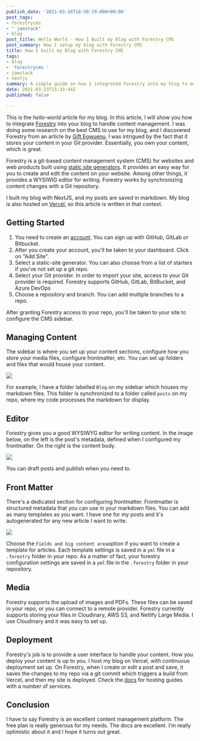 ```yaml
---
publish_date: '2021-03-18T18:50:19.000+00:00'
post_tags:
- forestrycms
- " jamstack"
- blog
post_title: Hello World - How I Built my Blog with Forestry CMS
post_summary: How I setup my blog with Forestry CMS
title: How I built my Blog with Forestry CMS
tags:
- blog
- 'forestrycms '
- jamstack
- nextjs
summary: A simple guide on how I integrated Forestry into my blog to manage my articles.
date: 2021-03-23T15:33:44Z
published: false

---
```

This is the _hello-world_ article for my blog. In this article, I will show you how to integrate [Forestry](https://forestry.io/) into your blog to handle content management. I was doing some research on the best CMS to use for my blog, and I discovered Forestry from an article by [Gift Egwuenu](https://giftegwuenu.netlify.app/how-i-moved-my-blog-to-forestry-cms/). I was intrigued by the fact that it stores your content in your Git provider. Essentially, you own your content, which is great.

Forestry is a git-based content management system (CMS) for websites and web products built using [static site generators](https://forestry.io/docs/faqs/glossary/static-site-generators/ "Static Site Generators"). It provides an easy way for you to create and edit the content on your website. Among other things, it provides a WYSIWIG editor for writing. Forestry works by synchronizing content changes with a Git repository.

I built my blog with NextJS, and my posts are saved in markdown. My blog is also hosted on [Vercel](https://vercel.com/), so this article is written in that context.

## Getting Started

1. You need to create an [account](https://app.forestry.io/login). You can sign up with GitHub, GitLab or Bitbucket.
2. After you create your account, you'll be taken to your dashboard. Click on "Add Site".
3. Select a static-site generator. You can also choose from a list of starters if you've not set up a git repo.
4. Select your Git provider. In order to import your site, access to your Git provider is required. Forestry supports GitHub, GitLab, BitBucket, and Azure DevOps
5. Choose a repository and branch. You can add multiple branches to a repo.

After granting Forestry access to your repo, you'll be taken to your site to configure the CMS sidebar.

## Managing Content

The sidebar is where you set up your content sections, configure how you store your media files, configure frontmatter, etc. You can set up folders and files that would house your content.

![](https://res.cloudinary.com/chuck-huey/image/upload/v1617276985/personal/blog/images/Screenshot_2021-04-01_at_12.35.53_yhhlef.png)

For example, I have a folder labelled `Blog` on my sidebar which houses my markdown files. This folder is synchronized to a folder called `posts` on my repo, where my code processes the markdown for display.

## Editor

Forestry gives you a good WYSIWYG editor for writing content. In the image below, on the left is the post's metadata, defined when I configured my frontmatter. On the right is the content body.

![](https://res.cloudinary.com/chuck-huey/image/upload/v1617276663/personal/blog/images/Screenshot_2021-04-01_at_12.22.16_wfu12z_c_scale_w_1248_kpq0tg.png)

You can draft posts and publish when you need to.

## Front Matter

There's a dedicated section for configuring frontmatter. Frontmatter is structured metadata that you can use in your markdown files. You can add as many templates as you want. I have one for my posts and it's autogenerated for any new article I want to write.

![](https://res.cloudinary.com/chuck-huey/image/upload/v1618571743/personal/blog/images/Screenshot_2021-04-16_at_12.09.17_tjztyq.png)

Choose the `Fields and big content area`option if you want to create a template for articles. Each template settings is saved in a `yml` file in a  `.forestry`  folder in your repo. As a matter of fact, your forestry configuration settings are saved in a `yml` file in the `.forestry` folder in your repository.

## Media

Forestry supports the upload of images and PDFs. These files can be saved in your repo, or you can connect to a remote provider. Forestry currently supports storing your files in Cloudinary, AWS S3, and Netlify Large Media. I use Cloudinary and it was easy to set up.

## Deployment

Forestry's job is to provide a user interface to handle your content. How you deploy your content is up to you. I host my blog on Vercel, with continuous deployment set up. On Forestry, when I create or edit a post and save, it saves the changes to my repo via a git commit which triggers a build from Vercel, and then my site is deployed. Check the [docs](https://forestry.io/docs/hosting/) for hosting guides with a number of services.

## Conclusion

I have to say Forestry is an excellent content management platform. The free plan is really generous for my needs. The docs are excellent. I'm really optimistic about it and I hope it turns out great.